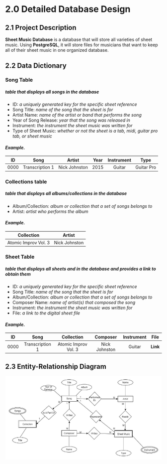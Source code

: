 # 2.0 Detailed Database Design

## 2.1 Project Description
**Sheet Music Database** is a database that will store all varieties of sheet music. Using **PostgreSQL**, it will store files for musicians that want to keep all of their sheet music in one organized database.

## 2.2 Data Dictionary
### Song Table
##### *table that displays all songs in the database*
+ ID: _a uniquely generated key for the specific sheet reference_
+ Song Title: _name of the song that the sheet is for_
+ Artist Name: _name of the artist or band that performs the song_
+ Year of Song Release: _year that the song was released in_
+ Instrument: _the instrument the sheet music was written for_
+ Type of Sheet Music: _whether or not the sheet is a tab, midi, guitar pro tab, or sheet music_

#### _Example._

| ID | Song | Artist | Year | Instrument | Type |
|:--:|:----:|:------:|:----:|:----------:|:----:|
| 0000 | Transcription 1 | Nick Johnston |  2015 | Guitar | Guitar Pro |

### Collections table
##### *table that displays all albums/collections in the database*
+ Album/Collection: _album or collection that a set of songs belongs to_
+ Artist: _artist who performs the album_

#### _Example._

| Collection | Artist |
|:----------:|:------:|
| Atomic Improv Vol. 3 | Nick Johnston |

### Sheet Table
##### *table that displays all sheets and in the database and provides a link to obtain them*
+ ID: _a uniquely generated key for the specific sheet reference_
+ Song Title: _name of the song that the sheet is for_
+ Album/Collection: _album or collection that a set of songs belongs to_
+ Composer Name: _name of artist(s) that composed the song_
+ Instrument: _the instrument the sheet music was written for_
+ File: _a link to the digital sheet file_

#### _Example._

| ID | Song | Collection | Composer | Instrument | File |
|:--:|:----:|:----------:|:--------:|:----------:|:----:|
| 0000 | Transcription 1 | Atomic Improv Vol. 3 | Nick Johnston | Guitar | __Link__ |


## 2.3 Entity-Relationship Diagram
![](detailed-erd.jpg)
